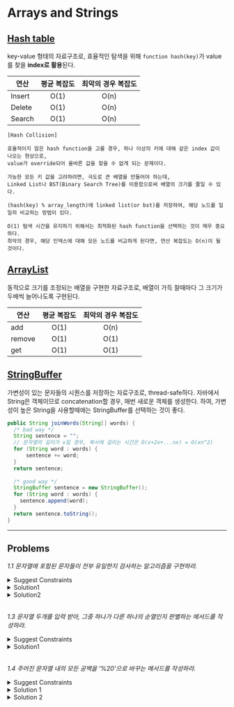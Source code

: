 # Arrays and Strings

## [Hash table](https://en.wikipedia.org/wiki/Hash_table)
key-value 형태의 자료구조로, 효율적인 탐색을 위해 `function hash(key)`가 value를 찾을 **index로 활용**된다.

| 연산 |  평균 복잡도 | 최악의 경우 복잡도 |
|----------|:-------------:|:------:|
| Insert |  O(1) | O(n) |
| Delete |  O(1) | O(n) |
| Search |  O(1) | O(n) |

```
[Hash Collision]

효율적이지 않은 hash function을 고를 경우, 하나 이상의 키에 대해 같은 index 값이 나오는 현상으로, 
value가 override되어 올바른 값을 찾을 수 없게 되는 문제이다.

가능한 모든 키 값을 고려하려면, 극도로 큰 배열을 만들어야 하는데, 
Linked List나 BST(Binary Search Tree)를 이용함으로써 배열의 크기를 줄일 수 있다.

(hash(key) % array_length)에 linked list(or bst)를 저장하여, 해당 노드를 일일히 비교하는 방법이 있다.

O(1) 탐색 시간을 유지하기 위해서는 최적화된 hash function을 선택하는 것이 매우 중요하다. 
최악의 경우, 해당 인덱스에 대해 모든 노드를 비교하게 된다면, 연산 복잡도는 O(n)이 될 것이다.
```


## [ArrayList](https://docs.oracle.com/javase/8/docs/api/java/util/ArrayList.html)
동적으로 크기를 조정되는 배열을 구현한 자료구조로, 배열이 가득 찰때마다 그 크기가 두배씩 늘어나도록 구현된다.

| 연산 |  평균 복잡도 | 최악의 경우 복잡도 |
|----------|:-------------:|:------:|
| add |  O(1) | O(n) |
| remove |  O(1) | O(1) |
| get |  O(1) | O(1) |


## [StringBuffer](https://docs.oracle.com/javase/7/docs/api/java/lang/StringBuffer.html)
가변성이 있는 문자들의 시퀀스를 저장하는 자료구조로, thread-safe하다.
자바에서 String은 객체이므로 concatenation할 경우, 매번 새로운 객체를 생성한다.  하여, 가변성이 높은 String을 사용할때에는 StringBuffer를 선택하는 것이 좋다.
```java
public String joinWords(String[] words) {
  /* bad way */
  String sentence = "";
  // 문자열의 길이가 x일 경우, 복사에 걸리는 시간은 O(x+2x+...nx) = O(xn^2)
  for (String word : words) {
      sentence += word;
  }
  return sentence;
  
  /* good way */
  StringBuffer sentence = new StringBuffer();
  for (String word : words) {
    sentence.append(word);
  }
  return sentence.toString();
}
```

---------------------------
## Problems
*1.1 문자열에 포함된 문자들이 전부 유일한지 검사하는 알고리즘을 구현하라.*
<details>
  <summary>Suggest Constraints</summary>
  
> 인풋의 제약조건은 영소문자이다.
</details>
<details>
 <summary>Solution1</summary>
26개 characters의 출현 여부를 담은 배열을 이용한다.
  
```java
boolean isUnique(char[] input) {
  if (input.length > 26) { return false; }
  boolean[] chars = new boolean[26];
  for(char c : input) {
    int index = c - 'a';
    if(chars[index]) {
      return false;
    }
    chars[index] = true;
  }
  return true;
}
```
| category | complexity |
|----------|:-----:|
|space |O(1)|
|time |O(n)|
</details>
<details>
 <summary>Solution2</summary>
비트연산을 이용한다.
  
```java
boolean isUnique(char[] input) {
  if (input.length > 26) { return false; }
  int checker = 0;
  for(char c : input) {
    int val = c - 'a';
    if ((checker & (1 << val)) > 0) {
      return false;
    }
    checker |= (1 << val);
  }
  return true;
}
```
| category | complexity |
|----------|:-----:|
|space |O(1)|
|time |O(n)|
</details>
<br/>

*1.3 문자열 두개를 입력 받아, 그중 하나가 다른 하나의 순열인지 판별하는 메서드를 작성하라.*
<details>
  <summary>Suggest Constraints</summary>
  
> 인풋의 제약조건은 영소문자이다.
</details>
<details>
 <summary>Solution1</summary>
  26개 characters의 출현 갯수를 담은 배열을 이용한다.
  두 인풋의 길이가 같을 경우, 한 문자의 갯수가 많으면 반드시 다른 한 문자의 갯수가 적다는 논리를 이용한다.

```java
boolean isPermutation(char[] s1, char[] s2) {
  if (s1.legnth != s2.length) { return false; }
  int[] chars = new int[26];
  for(char c1 : s1) {
    chars[c1-'a'] += 1;
  }
  for(char c2 : s2) {
    char[c2-'a'] -= 1;
    if (char[c2-'a'] < 0) {
      return false;
    }
  }
  return true;
}
```
| category | complexity |
|----------|:-----:|
|space |O(1)|
|time |O(n)|
</details>
<br/>

*1.4 주어진 문자열 내의 모든 공백을 '%20'으로 바꾸는 메서드를 작성하라.*
<details>
  <summary>Suggest Constraints</summary> 
  
> 문자열 끝에 추가로 필요한 문자들을 더할 수 있는 충분한 공간이 있다고 가정한다.<br/>
> 공백을 포함한 문자열의 길이도 인자로 주어진다고 가정한다.
</details>
<details>
  <summary>Solution 1</summary>
  
 ```java
String replaceBlank(char[] str, int length) {
  StringBuffer sb = new StringBuffer();
  for(char c : str) {
    String newVal = ' '.equals?(c) ? "%20" : String.valueOf(c);
    sb.append(newVal);
  }
  return sb.toString();
}
```
| category | complexity |
|----------|:-----:|
|space |O(n)|
|time |O(n)|
</details>
<details>
  <summary>Solution 2</summary>
  추가적인 자료구조를 사용하지 않고 풀어보자.
  
```java
String replaceBlank(char[] str, int length) {
  int blankCnt = 0;
  int ep = -1;
  // 1. 치환해야 할 공백 갯수를 구한다.
  for(int i = 0; i < length; ++i) {
    char c = str[i];
    if(' ' == c) {
      if(2 * blankCnt == length - i) {
        ep = i - 1;
        break;
      }
      ++blankCnt;
    }
  }
  // 2. 마지막 치환 공백을 만나면 치환을 시작하자.
  for(int j = ep; j >= 0; --j) {
    if(' ' == str[j]) {
      --blankCnt;
      int point = j + 2 * blankCnt;
      str[point+2] = '%';
      str[point+1] = '0';
      str[point]   = '2';
    }
    else {
      str[j + 2 * blankCnt] = str[j];
    }
  }
  return String.valueOf(str);
}
```
| category | complexity |
|----------|:-----:|
|space |O(1)|
|time |O(n)|
